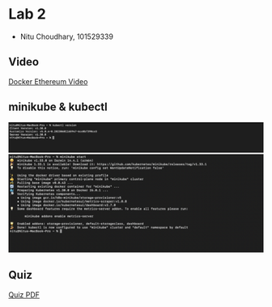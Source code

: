 # Lab 2
- Nitu Choudhary, 101529339
## Video

[Docker Ethereum Video](https://youtu.be/BMvYDj7_VP8)

## minikube & kubectl

![alt text](<Screenshots/Screenshot 1.png>)
![alt text](<Screenshots/Screenshot 2.png>)

## Quiz

[Quiz PDF](KubernetesQuiz_Nitu.pdf)